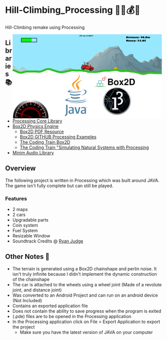 # Hill-Climbing_Processing 🌄🚗💰⛽
Hill-Climbing remake using Processing

<p> 
    <img width = 480 height = 270 align='Right' src="https://github.com/Raziz1/Hill-Climbing_Processing/blob/main/image/hill_climb.png? raw=true" >
</p> 


## Libraries 📚
* [Processing Core Library](https://processing.org/)
* [Box2D Physics Engine](https://box2d.org/)
    - [Box2D PDF Resource](https://github.com/Raziz1/Hill-Climbing_Processing/blob/main/image/18-Box2D.pdf)
    - [Box2D GITHUB Processing Examples](https://github.com/shiffman/Box2D-for-Processing/tree/master/Box2D-for-Processing/dist/box2d_processing/examples)
    - [The Coding Train Box2D](https://www.youtube.com/playlist?list=PLRqwX-V7Uu6Zy4FyZtCHsZc_K0BrXzxfE)
    - [The Coding Train "Simulating Natural Systems with Processing](https://www.youtube.com/c/TheCodingTrain/playlists?view=50&flow=grid&shelf_id=9)
* [Minim Audio Library](http://code.compartmental.net/tools/minim/)

## Overview 
The following project is written in Processing which was built around JAVA. The game isn't fully complete but can still be played. 
### Features
* 2 maps
* 2 cars
* Upgradable parts
* Coin system
* Fuel System
* Resizable Window
* Soundtrack Credits @ [Ryan Judge](https://open.spotify.com/user/360degreesedm)

## Other Notes 📝
* The terrain is generated using a Box2D chainshape and perlin noise. It isn't truly infinite because I didn't implement the dynamic construction of the chainshape
* The car is attached to the wheels using a wheel joint (Made of a revolute joint, and distance joint)
* Was converted to an Android Project and can run on an android device (Not Included)
* Contains an exported application file
* Does not contain the ability to save progress when the program is exited
* (.pde) files are to be opened in the Processing application
* In the Processing application click on File > Export Application to export the project
    - Make sure you have the latest version of JAVA on your computer

